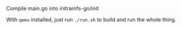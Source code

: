 
Compile main.go into initramfs-go/init

With `qemu` installed, just run `./run.sh` to build and run the whole thing.
